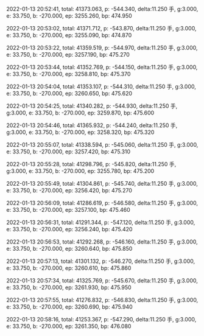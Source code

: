 2022-01-13 20:52:41, total: 41373.063, p: -544.340, delta:11.250 手, g:3.000, e: 33.750, b: -270.000, ep: 3255.260, bp: 474.950

2022-01-13 20:53:02, total: 41371.712, p: -543.870, delta:11.250 手, g:3.000, e: 33.750, b: -270.000, ep: 3255.090, bp: 474.870

2022-01-13 20:53:22, total: 41359.519, p: -544.970, delta:11.250 手, g:3.000, e: 33.750, b: -270.000, ep: 3257.190, bp: 475.270

2022-01-13 20:53:44, total: 41352.769, p: -544.150, delta:11.250 手, g:3.000, e: 33.750, b: -270.000, ep: 3258.810, bp: 475.370

2022-01-13 20:54:04, total: 41353.107, p: -544.310, delta:11.250 手, g:3.000, e: 33.750, b: -270.000, ep: 3260.650, bp: 475.620

2022-01-13 20:54:25, total: 41340.282, p: -544.930, delta:11.250 手, g:3.000, e: 33.750, b: -270.000, ep: 3259.870, bp: 475.600

2022-01-13 20:54:46, total: 41365.932, p: -544.240, delta:11.250 手, g:3.000, e: 33.750, b: -270.000, ep: 3258.320, bp: 475.320

2022-01-13 20:55:07, total: 41338.594, p: -545.060, delta:11.250 手, g:3.000, e: 33.750, b: -270.000, ep: 3257.420, bp: 475.310

2022-01-13 20:55:28, total: 41298.796, p: -545.820, delta:11.250 手, g:3.000, e: 33.750, b: -270.000, ep: 3255.780, bp: 475.200

2022-01-13 20:55:49, total: 41304.861, p: -545.740, delta:11.250 手, g:3.000, e: 33.750, b: -270.000, ep: 3256.420, bp: 475.270

2022-01-13 20:56:09, total: 41286.619, p: -546.580, delta:11.250 手, g:3.000, e: 33.750, b: -270.000, ep: 3257.100, bp: 475.460

2022-01-13 20:56:31, total: 41291.344, p: -547.120, delta:11.250 手, g:3.000, e: 33.750, b: -270.000, ep: 3256.240, bp: 475.420

2022-01-13 20:56:53, total: 41292.268, p: -546.160, delta:11.250 手, g:3.000, e: 33.750, b: -270.000, ep: 3260.640, bp: 475.850

2022-01-13 20:57:13, total: 41301.132, p: -546.270, delta:11.250 手, g:3.000, e: 33.750, b: -270.000, ep: 3260.610, bp: 475.860

2022-01-13 20:57:34, total: 41325.769, p: -545.670, delta:11.250 手, g:3.000, e: 33.750, b: -270.000, ep: 3261.930, bp: 475.950

2022-01-13 20:57:55, total: 41276.832, p: -546.830, delta:11.250 手, g:3.000, e: 33.750, b: -270.000, ep: 3260.690, bp: 475.940

2022-01-13 20:58:16, total: 41253.367, p: -547.290, delta:11.250 手, g:3.000, e: 33.750, b: -270.000, ep: 3261.350, bp: 476.080